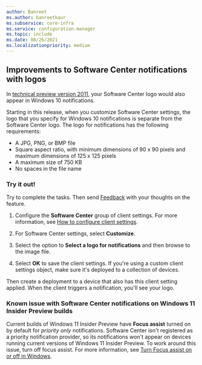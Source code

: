 ```yaml
---
author: Banreet
ms.author: banreetkaur
ms.subservice: core-infra
ms.service: configuration-manager
ms.topic: include
ms.date: 08/26/2021
ms.localizationpriority: medium
---
```


## <a name="bkmk_notify"></a> Improvements to Software Center notifications with logos

<!--4993167-->

In [technical preview version 2011](../../../2020/technical-preview-2011.md#bkmk_notify), your Software Center logo would also appear in Windows 10 notifications.

Starting in this release, when you customize Software Center settings, the logo that you specify for Windows 10 notifications is separate from the Software Center logo. The logo for notifications has the following requirements:

- A JPG, PNG, or BMP file
- Square aspect ratio, with minimum dimensions of 90 x 90 pixels and maximum dimensions of 125 x 125 pixels
- A maximum size of 750 KB
- No spaces in the file name

### Try it out!

Try to complete the tasks. Then send [Feedback](../../../../understand/product-feedback.md) with your thoughts on the feature.

1. Configure the **Software Center** group of client settings. For more information, see [How to configure client settings](../../../../clients/deploy/configure-client-settings.md).

1. For Software Center settings, select **Customize**.

1. Select the option to **Select a logo for notifications** and then browse to the image file.

1. Select **OK** to save the client settings. If you're using a custom client settings object, make sure it's deployed to a collection of devices.

Then create a deployment to a device that also has this client setting applied. When the client triggers a notification, you'll see your logo.

### Known issue with Software Center notifications on Windows 11 Insider Preview builds

<!-- 10610910,11059565 -->

Current builds of Windows 11 Insider Preview have **Focus assist** turned on by default for _priority only_ notifications. Software Center isn't registered as a priority notification provider, so its notifications won't appear on devices running current versions of Windows 11 Insider Preview. To work around this issue, turn off focus assist. For more information, see [Turn Focus assist on or off in Windows](https://support.microsoft.com/windows/turn-focus-assist-on-or-off-in-windows-5492a638-b5a3-1ee0-0c4f-5ae044450e09).
